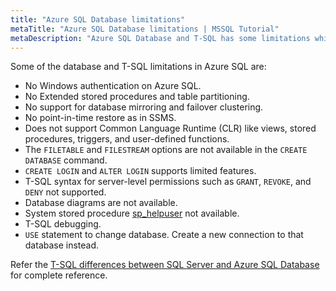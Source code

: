 ```yaml
---
title: "Azure SQL Database limitations"
metaTitle: "Azure SQL Database limitations | MSSQL Tutorial"
metaDescription: "Azure SQL Database and T-SQL has some limitations which are distinct from other offerings. Read more about the key differences between SQL Server and Azure SQL Database"
---
```


Some of the database and T-SQL limitations in Azure SQL are:

* No Windows authentication on Azure SQL.
* No Extended stored procedures and table partitioning.
* No support for database mirroring and failover clustering.
* No point-in-time restore as in SSMS.
* Does not support Common Language Runtime (CLR) like views, stored procedures, triggers, and user-defined functions.
* The `FILETABLE` and `FILESTREAM` options are not available in the `CREATE DATABASE` command.
* `CREATE LOGIN` and `ALTER LOGIN` supports limited features.
* T-SQL syntax for server-level permissions such as `GRANT`, `REVOKE`, and `DENY` not supported.
* Database diagrams are not available.
* System stored procedure [sp_helpuser](https://docs.microsoft.com/en-us/sql/relational-databases/system-stored-procedures/sp-helpuser-transact-sql?view=sql-server-ver15) not available.
* T-SQL debugging.
* `USE` statement to change database. Create a new connection to that database instead.

Refer the [T-SQL differences between SQL Server and Azure SQL Database](https://docs.microsoft.com/en-us/azure/azure-sql/database/transact-sql-tsql-differences-sql-server) for complete reference.
